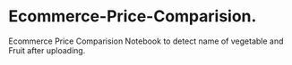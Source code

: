 # Ecommerce-Price-Comparision.
Ecommerce Price Comparision Notebook to detect name of vegetable and Fruit after uploading.

